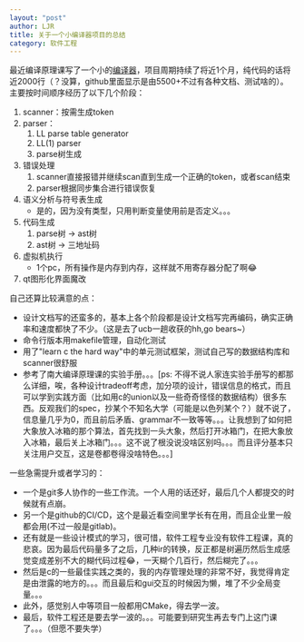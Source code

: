 ```yaml
---
layout: "post"
author: LJR
title: 关于一个小编译器项目的总结
category: 软件工程
---
```


最近编译原理课写了一个小的[编译器](https://github.com/Willendless/compiler-course)，项目周期持续了将近1个月，纯代码的话将近2000行（？没算，github里面显示是由5500+不过有各种文档、测试啥的）。主要按时间顺序经历了以下几个阶段：

1. scanner：按需生成token
2. parser：
    1. LL parse table generator
    2. LL(1) parser
    3. parse树生成
3. 错误处理
    1. scanner直接报错并继续scan直到生成一个正确的token，或者scan结束
    2. parser根据同步集合进行错误恢复
4. 语义分析与符号表生成
    + 是的，因为没有类型，只用判断变量使用前是否定义。。。
5. 代码生成
    1. parse树 -> ast树
    2. ast树 -> 三地址码
6. 虚拟机执行
    + 1个pc，所有操作是内存到内存，这样就不用寄存器分配了啊😂
7. qt图形化界面魔改

自己还算比较满意的点：

+ 设计文档写的还蛮多的，基本上各个阶段都是设计文档写完再编码，确实正确率和速度都快了不少。（这是去了ucb一趟收获的hh,go bears~）
+ 命令行版本用makefile管理，自动化测试
+ 用了"learn c the hard way"中的单元测试框架，测试自己写的数据结构库和scanner很舒服
+ 参考了南大编译原理课的实验手册。。。[ps: 不得不说人家连实验手册写的都那么详细，唉，各种设计tradeoff考虑，加分项的设计，错误信息的格式，而且可以学到实践方面（比如用c的union以及一些奇奇怪怪的数据结构）很多东西。反观我们的spec，抄某个不知名大学（可能是以色列某个？）就不说了，信息量几乎为0，而且前后矛盾、grammar不一致等等。。。让我想到了如何把大象放入冰箱的那个算法，首先找到一头大象，然后打开冰箱门，在把大象放入冰箱，最后关上冰箱门。。。这不说了根没说没啥区别吗。。。而且评分基本只关注用户交互，这是卷都卷得没啥特色。。。]

一些急需提升或者学习的：

+ 一个是git多人协作的一些工作流。一个人用的话还好，最后几个人都提交的时候就有点崩。
+ 另一个是github的CI/CD，这个是最近看空间里学长有在用，而且企业里一般都会用(不过一般是gitlab)。
+ 还有就是一些设计模式的学习，很可惜，软件工程专业没有软件工程课，真的悲哀。因为最后代码量多了之后，几种ir的转换，反正都是树遍历然后生成感觉变成差别不大的糊代码过程😂，一天糊个几百行，然后糊完了。。。
+ 然后是c的一些最佳实践之类的，我的内存管理处理的非常不好，我觉得肯定是由泄露的地方的。。。而且最后和gui交互的时候因为懒，堆了不少全局变量。。。
+ 此外，感觉别人中等项目一般都用CMake，得去学一波。
+ 最后，软件工程还是要去学一波的。。。可能要到研究生再去专门上这门课了。。。（但愿不要失学）
